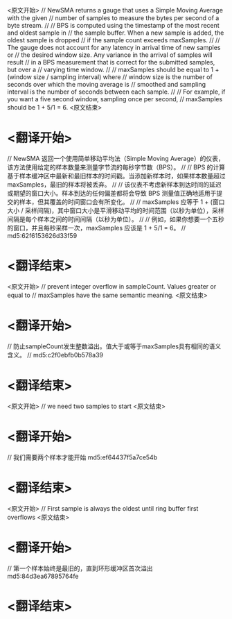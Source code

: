
<原文开始>
// NewSMA returns a gauge that uses a Simple Moving Average with the given
// number of samples to measure the bytes per second of a byte stream.
//
// BPS is computed using the timestamp of the most recent and oldest sample in
// the sample buffer. When a new sample is added, the oldest sample is dropped
// if the sample count exceeds maxSamples.
//
// The gauge does not account for any latency in arrival time of new samples or
// the desired window size. Any variance in the arrival of samples will result
// in a BPS measurement that is correct for the submitted samples, but over a
// varying time window.
//
// maxSamples should be equal to 1 + (window size / sampling interval) where
// window size is the number of seconds over which the moving average is
// smoothed and sampling interval is the number of seconds between each sample.
//
// For example, if you want a five second window, sampling once per second,
// maxSamples should be 1 + 5/1 = 6.
<原文结束>

# <翻译开始>
// NewSMA 返回一个使用简单移动平均法（Simple Moving Average）的仪表，该方法使用给定的样本数量来测量字节流的每秒字节数（BPS）。
//
// BPS 的计算基于样本缓冲区中最新和最旧样本的时间戳。当添加新样本时，如果样本数量超过 maxSamples，最旧的样本将被丢弃。
//
// 该仪表不考虑新样本到达时间的延迟或期望的窗口大小。样本到达的任何偏差都将会导致 BPS 测量值正确地适用于提交的样本，但其覆盖的时间窗口会有所变化。
//
// maxSamples 应等于 1 + (窗口大小 / 采样间隔)，其中窗口大小是平滑移动平均的时间范围（以秒为单位），采样间隔是每个样本之间的时间间隔（以秒为单位）。
//
// 例如，如果你想要一个五秒的窗口，并且每秒采样一次，maxSamples 应该是 1 + 5/1 = 6。
// md5:62f6153626d33f59
# <翻译结束>


<原文开始>
	// prevent integer overflow in sampleCount. Values greater or equal to
	// maxSamples have the same semantic meaning.
<原文结束>

# <翻译开始>
// 防止sampleCount发生整数溢出。值大于或等于maxSamples具有相同的语义含义。
// md5:c2f0ebfb0b578a39
# <翻译结束>


<原文开始>
// we need two samples to start
<原文结束>

# <翻译开始>
// 我们需要两个样本才能开始 md5:ef64437f5a7ce54b
# <翻译结束>


<原文开始>
// First sample is always the oldest until ring buffer first overflows
<原文结束>

# <翻译开始>
// 第一个样本始终是最旧的，直到环形缓冲区首次溢出 md5:84d3ea67895764fe
# <翻译结束>

